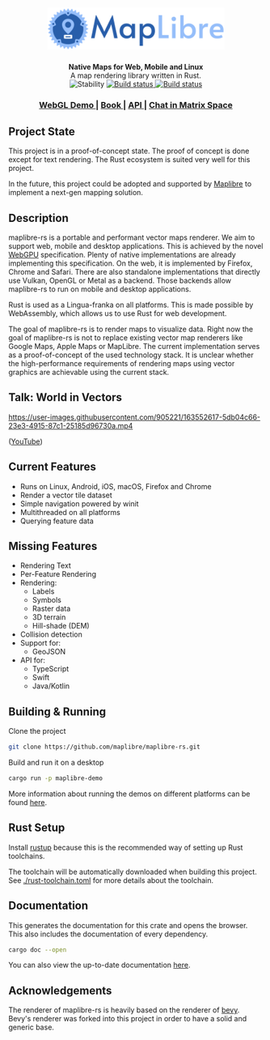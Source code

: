 <h1 align="center">
  <img width="350px" alt="maplibre-rs" src="./docs/logo/maplibre-rs-with-text.svg">
</h1>

<div align="center">
  <strong>Native Maps for Web, Mobile and Linux</strong>
</div>
<div align="center">
  A map rendering library written in Rust.
</div>

<div align="center">
  <img src="https://img.shields.io/badge/stability-experimental-orange.svg?style=flat-square"
      alt="Stability" />
  <a href="https://github.com/maplibre/maplibre-rs/actions/workflows/on_main_push.yml">
    <img src="https://github.com/maplibre/maplibre-rs/actions/workflows/on_main_push.yml/badge.svg"
        alt="Build status" />
  </a>
  <a href="https://matrix.to/#/#maplibre:matrix.org">
    <img src="https://img.shields.io/static/v1?label=Space&message=%23maplibre&color=blue&logo=matrix"
        alt="Build status" />
  </a>
</div>

<div align="center">
  <h3>
    <a href="https://maplibre-rs-demos.pages.dev/webgl">
      WebGL Demo
    </a>
    <span> | </span>
    <a href="https://maplibre.org/maplibre-rs/docs/book/">
      Book
    </a> | </span>
    <a href="https://maplibre.org/maplibre-rs/docs/api/maplibre/">
      API
    </a> | </span>
    <a href="https://matrix.to/#/#maplibre:matrix.org">
      Chat in Matrix Space
    </a>
  </h3>
</div>

## Project State

This project is in a proof-of-concept state. The proof of concept is done except for text rendering.
The Rust ecosystem is suited very well for this project.

In the future, this project could be adopted and supported by [Maplibre](https://github.com/maplibre) to implement a
next-gen mapping solution.

## Description

maplibre-rs is a portable and performant vector maps renderer. We aim to support web, mobile and desktop applications. This
is achieved by the novel [WebGPU](https://www.w3.org/TR/webgpu/) specification. Plenty of native implementations are
already implementing this specification. On the web, it is implemented by Firefox, Chrome and Safari. There are also
standalone implementations that directly use Vulkan, OpenGL or Metal as a backend. Those backends allow maplibre-rs to run on
mobile and desktop applications.

Rust is used as a Lingua-franka on all platforms. This is made possible by WebAssembly, which allows us to use Rust for
web development.

The goal of maplibre-rs is to render maps to visualize data. Right now the goal of maplibre-rs is not to replace existing
vector map renderers like Google Maps, Apple Maps or MapLibre. The current implementation serves as a proof-of-concept
of the used technology stack. It is unclear whether the high-performance requirements of rendering maps using vector
graphics are achievable using the current stack.

## Talk: World in Vectors

https://user-images.githubusercontent.com/905221/163552617-5db04c66-23e3-4915-87c1-25185d96730a.mp4

([YouTube](https://www.youtube.com/watch?v=KFk8bOtJzCM))

## Current Features

* Runs on Linux, Android, iOS, macOS, Firefox and Chrome
* Render a vector tile dataset
* Simple navigation powered by winit
* Multithreaded on all platforms
* Querying feature data

## Missing Features

* Rendering Text
* Per-Feature Rendering
* Rendering:
    * Labels
    * Symbols
    * Raster data
    * 3D terrain
    * Hill-shade (DEM)
* Collision detection
* Support for:
    * GeoJSON
* API for:
    * TypeScript
    * Swift
    * Java/Kotlin

## Building & Running

Clone the project

```bash
git clone https://github.com/maplibre/maplibre-rs.git
```

Build and run it on a desktop

```bash
cargo run -p maplibre-demo
```

More information about running the demos on different platforms can be
found [here](https://maplibre.org/maplibre-rs/docs/book/development-guide/how-to-run.html).

## Rust Setup

Install [rustup](https://rustup.rs/) because this is the recommended way of setting up Rust toolchains.

The toolchain will be automatically downloaded when building this project.
See [./rust-toolchain.toml](./rust-toolchain.toml) for more details about the toolchain.

## Documentation

This generates the documentation for this crate and opens the browser. This also includes the documentation of every
dependency.

```bash
cargo doc --open
```

You can also view the up-to-date documentation [here](https://maplibre.org/maplibre-rs/docs/api/maplibre/).

## Acknowledgements

The renderer of maplibre-rs is heavily based on the renderer of [bevy](https://bevyengine.org/). Bevy's renderer was 
forked into this project in order to have a solid and generic base.
